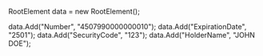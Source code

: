 RootElement data = new RootElement();

data.Add("Number", "4507990000000010");
data.Add("ExpirationDate", "2501");
data.Add("SecurityCode", "123");
data.Add("HolderName", "JOHN DOE");
